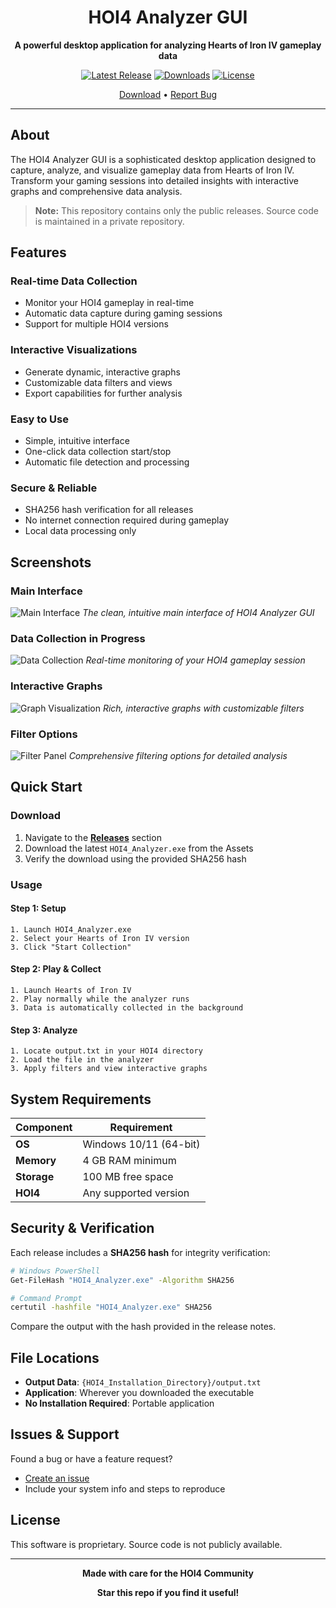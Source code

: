 <div align="center">

# HOI4 Analyzer GUI

**A powerful desktop application for analyzing Hearts of Iron IV gameplay data**

[![Latest Release](https://img.shields.io/github/v/release/zVSciy/Hoi4GraphToolReleases?style=for-the-badge)](https://github.com/zVSciy/Hoi4GraphToolReleases/releases)
[![Downloads](https://img.shields.io/github/downloads/zVSciy/Hoi4GraphToolReleases/total?style=for-the-badge&color=blue)](https://github.com/zVSciy/Hoi4GraphToolReleases/releases)
[![License](https://img.shields.io/badge/License-Private-red?style=for-the-badge)](#)

[Download](https://github.com/zVSciy/Hoi4GraphToolReleases/releases) • [Report Bug](https://github.com/zVSciy/Hoi4GraphToolReleases/issues)

</div>

---

## About

The HOI4 Analyzer GUI is a sophisticated desktop application designed to capture, analyze, and visualize gameplay data from Hearts of Iron IV. Transform your gaming sessions into detailed insights with interactive graphs and comprehensive data analysis.

> **Note:** This repository contains only the public releases. Source code is maintained in a private repository.

## Features

### **Real-time Data Collection**
- Monitor your HOI4 gameplay in real-time
- Automatic data capture during gaming sessions
- Support for multiple HOI4 versions

### **Interactive Visualizations**
- Generate dynamic, interactive graphs
- Customizable data filters and views
- Export capabilities for further analysis

### **Easy to Use**
- Simple, intuitive interface
- One-click data collection start/stop
- Automatic file detection and processing

### **Secure & Reliable**
- SHA256 hash verification for all releases
- No internet connection required during gameplay
- Local data processing only

## Screenshots

### Main Interface
![Main Interface](/assets/Overview.png)
*The clean, intuitive main interface of HOI4 Analyzer GUI*

### Data Collection in Progress
![Data Collection](/assets/Live%20Dashboard.png)
*Real-time monitoring of your HOI4 gameplay session*

### Interactive Graphs
![Graph Visualization](/assets/Military%20IC.png)
*Rich, interactive graphs with customizable filters*

### Filter Options
![Filter Panel](/assets/File%20Comparison.png)
*Comprehensive filtering options for detailed analysis*

## Quick Start

### Download

1. Navigate to the **[Releases](https://github.com/zVSciy/Hoi4GraphToolReleases/releases)** section
2. Download the latest `HOI4_Analyzer.exe` from the Assets
3. Verify the download using the provided SHA256 hash

### Usage

#### **Step 1: Setup**
```
1. Launch HOI4_Analyzer.exe
2. Select your Hearts of Iron IV version
3. Click "Start Collection"
```

#### **Step 2: Play & Collect**
```
1. Launch Hearts of Iron IV
2. Play normally while the analyzer runs
3. Data is automatically collected in the background
```

#### **Step 3: Analyze**
```
1. Locate output.txt in your HOI4 directory
2. Load the file in the analyzer
3. Apply filters and view interactive graphs
```

## System Requirements

| Component | Requirement |
|-----------|------------|
| **OS** | Windows 10/11 (64-bit) |
| **Memory** | 4 GB RAM minimum |
| **Storage** | 100 MB free space |
| **HOI4** | Any supported version |

## Security & Verification

Each release includes a **SHA256 hash** for integrity verification:

```bash
# Windows PowerShell
Get-FileHash "HOI4_Analyzer.exe" -Algorithm SHA256

# Command Prompt
certutil -hashfile "HOI4_Analyzer.exe" SHA256
```

Compare the output with the hash provided in the release notes.

## File Locations

- **Output Data**: `{HOI4_Installation_Directory}/output.txt`
- **Application**: Wherever you downloaded the executable
- **No Installation Required**: Portable application

## Issues & Support

Found a bug or have a feature request?
- [Create an issue](https://github.com/zVSciy/Hoi4GraphToolReleases/issues)
- Include your system info and steps to reproduce

## License

This software is proprietary. Source code is not publicly available.

---

<div align="center">

**Made with care for the HOI4 Community**

**Star this repo if you find it useful!**

</div>

